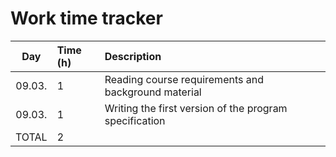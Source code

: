 # Work time tracker

|  Day   | Time (h) | Description |
|  :----:|:---------| :-----------|
| 09.03. | 1        | Reading course requirements and background material |
| 09.03. | 1        | Writing the first version of the program specification |
| TOTAL  | 2        | | 
